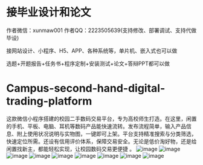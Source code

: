 # 接毕业设计和论文
作者微信：xunmaw001  作者QQ：2223505639(支持修改、部署调试、支持代做毕设)

接网站设计、小程序、H5、APP、各种系统等，单片机、嵌入式也可以做

选题+开题报告+任务书+程序定制+安装测试+论文+答辩PPT都可以做
# Campus-second-hand-digital-trading-platform
这款微信小程序搭建的校园二手数码交易平台，专为高校师生打造。在这里，闲置的手机、平板、电脑、耳机等数码产品能快速流转。发布流程简单，输入产品信息、附上使用状况说明与实物图，一键即可上架。平台支持精准搜索与分类筛选，快速定位所需。还设有信用评价体系，保障交易安全。无论是低价淘好物，还是给闲置找新主，都能轻松实现，让校园数码交易更便捷 。 
![image](https://github.com/user-attachments/assets/b6d46c0b-90e9-4e58-9608-c6f19ddc632b)
![image](https://github.com/user-attachments/assets/efc905ab-421a-4f7f-af1e-7fff167842b0)
![image](https://github.com/user-attachments/assets/ac88e462-a867-42ac-8448-991024247eac)
![image](https://github.com/user-attachments/assets/8d5601fe-18e5-4b26-b007-d13046bf3c76)
![image](https://github.com/user-attachments/assets/75bb4165-554e-4a9c-847b-1390a1dfa9e5)
![image](https://github.com/user-attachments/assets/5ed93329-2567-4ca9-b43d-6c4b62b5a1a5)
![image](https://github.com/user-attachments/assets/cee3521f-3f18-41f7-aa12-e2a39a24a480)
![image](https://github.com/user-attachments/assets/cee20b29-849b-45d0-838a-44bf06dee6c8)
![image](https://github.com/user-attachments/assets/0ef60257-cbdf-4a2b-b016-5e9989ebd1f5)
